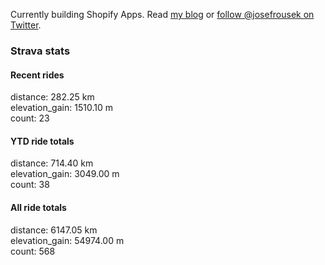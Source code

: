 Currently building Shopify Apps. Read [my blog](https://blog.rousek.name/) or [follow @josefrousek on Twitter](https://twitter.com/josefrousek).

### Strava stats

<!-- strava_stats starts -->
#### Recent rides

distance: 282.25 km  
elevation_gain: 1510.10 m  
count: 23


#### YTD ride totals

distance: 714.40 km  
elevation_gain: 3049.00 m  
count: 38


#### All ride totals

distance: 6147.05 km  
elevation_gain: 54974.00 m  
count: 568


<!-- strava_stats ends -->